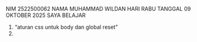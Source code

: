 NIM 2522500062
NAMA MUHAMMAD WILDAN 
HARI RABU TANGGAL 09 OKTOBER 2025 SAYA BELAJAR<ol>
<li>“aturan css untuk body dan global reset”<li>